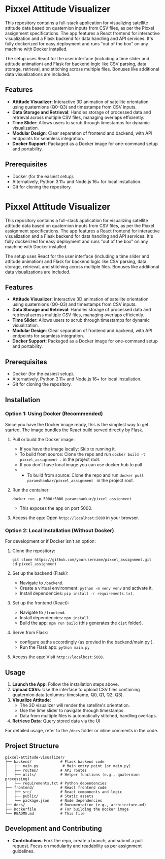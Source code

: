 # Pixxel Attitude Visualizer

This repository contains a full-stack application for visualizing satellite attitude data based on quaternion inputs from CSV files, as per the Pixxel assignment specifications. The app features a React frontend for interactive visualization and a Flask backend for data handling and API services. It's fully dockerized for easy deployment and runs "out of the box" on any machine with Docker installed.

The setup uses React for the user interface (including a time slider and attitude animation) and Flask for backend logic like CSV parsing, data storage, retrieval, and stitching across multiple files. Bonuses like additional data visualizations are included.

## Features

- **Attitude Visualizer**: Interactive 3D animation of satellite orientation using quaternions (Q0-Q3) and timestamps from CSV inputs.
- **Data Storage and Retrieval**: Handles storage of processed data and retrieval across multiple CSV files, managing overlaps efficiently.
- **Time Slider**: Allows users to scrub through timestamps for dynamic visualization.
- **Modular Design**: Clear separation of frontend and backend, with API endpoints for seamless integration.
- **Docker Support**: Packaged as a Docker image for one-command setup and portability.

## Prerequisites

- Docker (for the easiest setup).
- Alternatively, Python 3.11+ and Node.js 16+ for local installation.
- Git for cloning the repository.
# Pixxel Attitude Visualizer

This repository contains a full-stack application for visualizing satellite attitude data based on quaternion inputs from CSV files, as per the Pixxel assignment specifications. The app features a React frontend for interactive visualization and a Flask backend for data handling and API services. It's fully dockerized for easy deployment and runs "out of the box" on any machine with Docker installed.

The setup uses React for the user interface (including a time slider and attitude animation) and Flask for backend logic like CSV parsing, data storage, retrieval, and stitching across multiple files. Bonuses like additional data visualizations are included.

## Features

- **Attitude Visualizer**: Interactive 3D animation of satellite orientation using quaternions (Q0-Q3) and timestamps from CSV inputs.
- **Data Storage and Retrieval**: Handles storage of processed data and retrieval across multiple CSV files, managing overlaps efficiently.
- **Time Slider**: Allows users to scrub through timestamps for dynamic visualization.
- **Modular Design**: Clear separation of frontend and backend, with API endpoints for seamless integration.
- **Docker Support**: Packaged as a Docker image for one-command setup and portability.

## Prerequisites

- Docker (for the easiest setup).
- Alternatively, Python 3.11+ and Node.js 16+ for local installation.
- Git for cloning the repository.

## Installation

### Option 1: Using Docker (Recommended)
Since you have the Docker image ready, this is the simplest way to get started. The image bundles the React build served directly by Flask.

1. Pull or build the Docker image:
   - If you have the image locally: Skip to running it.
   - To build from source: Clone the repo and run `docker build -t pixxel_assignment .` in the project root.
   - If you don't have local image you can use docker hub to pull
   - - To build from source: Clone the repo and run `docker pull paramshankar/pixxel_assignment ` in the project root.

2. Run the container:
   ```
   docker run -p 5000:5000 paramshankar/pixxel_assignment

   ```
   - This exposes the app on port 5000.

3. Access the app: Open `http://localhost:5000` in your browser.

### Option 2: Local Installation (Without Docker)
For development or if Docker isn't an option:

1. Clone the repository:
   ```
   git clone https://github.com/yourusername/pixxel_assignment.git
   cd pixxel_assignment 
   ```

2. Set up the backend (Flask):
   - Navigate to `/backend`.
   - Create a virtual environment: `python -m venv venv` and activate it.
   - Install dependencies: `pip install -r requirements.txt`.
   
3. Set up the frontend (React):
   - Navigate to `/frontend`.
   - Install dependencies: `npm install`.
   - Build the app: `npm run build` (this generates the `dist` folder).

4. Serve from Flask:
   - configure paths accordingly (as provied in the backend/main.py ).
   - Run the Flask app: `python main.py` 

5. Access the app: Visit `http://localhost:5000`.

## Usage

1. **Launch the App**: Follow the installation steps above.
2. **Upload CSVs**: Use the interface to upload CSV files containing quaternion data (columns: timestamp, Q0, Q1, Q2, Q3).
3. **Visualize Attitude**:
   - The 3D visualizer will render the satellite's orientation.
   - Use the time slider to navigate through timestamps.
   - Data from multiple files is automatically stitched, handling overlaps.
4. **Retrieve Data**: Query stored data via the UI 


For detailed usage, refer to the `/docs` folder or inline comments in the code.

## Project Structure

```
pixxel-attitude-visualizer/
├── backend/             # Flask backend code
│   ├── main.py           # Main entry point (or main.py)
│   ├── routes/          # API routes
│   ├── utils/           # Helper functions (e.g., quaternion processing)
│   └── requirements.txt # Python dependencies
├── frontend/            # React frontend code
│   ├── src/             # React components and logic
│   ├── public/          # Static assets
│   └── package.json     # Node dependencies
├── docs/                # Documentation (e.g., architecture.md)
├── Dockerfile           # For building the Docker image
└── README.md            # This file
```

## Development and Contributing

- **Contributions**: Fork the repo, create a branch, and submit a pull request. Focus on modularity and readability as per assignment guidelines.

